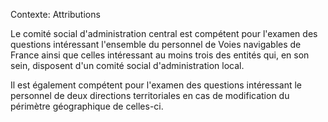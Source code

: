 Contexte: Attributions

Le comité social d'administration central est compétent pour l'examen des questions intéressant l'ensemble du personnel de Voies navigables de France ainsi que celles intéressant au moins trois des entités qui, en son sein, disposent d'un comité social d'administration local.

Il est également compétent pour l'examen des questions intéressant le personnel de deux directions territoriales en cas de modification du périmètre géographique de celles-ci.